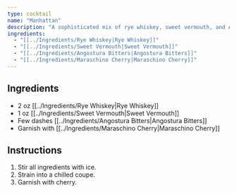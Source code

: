 ```yaml
---
type: cocktail
name: "Manhattan"
description: "A sophisticated mix of rye whiskey, sweet vermouth, and Angostura bitters, garnished with a maraschino cherry."
ingredients:
  - "[[../Ingredients/Rye Whiskey|Rye Whiskey]]"
  - "[[../Ingredients/Sweet Vermouth|Sweet Vermouth]]"
  - "[[../Ingredients/Angostura Bitters|Angostura Bitters]]"
  - "[[../Ingredients/Maraschino Cherry|Maraschino Cherry]]"
---
```


## Ingredients
- 2 oz [[../Ingredients/Rye Whiskey|Rye Whiskey]]
- 1 oz [[../Ingredients/Sweet Vermouth|Sweet Vermouth]]
- Few dashes [[../Ingredients/Angostura Bitters|Angostura Bitters]]
- Garnish with [[../Ingredients/Maraschino Cherry|Maraschino Cherry]]

## Instructions
1. Stir all ingredients with ice.
2. Strain into a chilled coupe.
3. Garnish with cherry.
